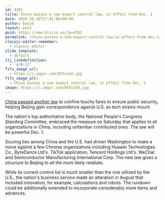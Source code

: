 ```yaml
---
id: 4281
title: China passes a new export control law, in effect from Dec. 1
date: 2020-10-18T17:41:00+00:00
author: David
layout: post
guid: https://new.blicio.us/?p=4281
permalink: /china-passes-a-new-export-control-law-in-effect-from-dec-1/
classic-editor-remember:
  - classic-editor
slide_template:
  - default
ilj_linkdefinition:
  - 'a:0:{}'
fifu_image_url:
  - https://i.imgur.com/QtFoihU.jpg
fifu_image_alt:
  - China passes a new export control law, in effect from Dec. 1
image: https://i.imgur.com/QtFoihU.jpg
---
```

[China passed another law](http://www.npc.gov.cn/npc/c30834/202010/cf4e0455f6424a38b5aecf8001712c43.shtml "China passed another law") to confine touchy fares to ensure public security, helping Beijing gain correspondence against U.S. as tech strains mount. 

The nation's top authoritative body, the National People's Congress Standing Committee, embraced the measure on Saturday that applies to all organizations in China, including unfamiliar contributed ones. The law will be powerful Dec. 1. 

Souring ties among China and the U.S. had driven Washington to make a move against a few Chinese organizations including Huawei Technologies Co., ByteDance Ltd's. TikTok application, Tencent Holdings Ltd's. WeChat and Semiconductor Manufacturing International Corp. The new law gives a structure to Beijing to all the more likely retaliate. 

While its current control list is much smaller than the one utilized by the U.S., the nation's business service made an alteration in August that included innovation, for example, calculations and robots. The rundown could be additionally extended to incorporate considerably more items and advances.